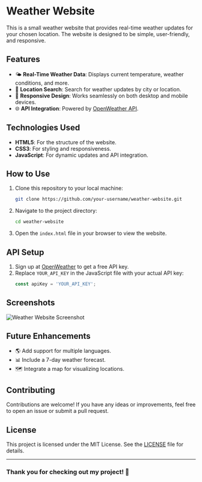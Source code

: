 # Weather Website

This is a small weather website that provides real-time weather updates for your chosen location. The website is designed to be simple, user-friendly, and responsive.

## Features
- 🌤️ **Real-Time Weather Data**: Displays current temperature, weather conditions, and more.
- 📍 **Location Search**: Search for weather updates by city or location.
- 📱 **Responsive Design**: Works seamlessly on both desktop and mobile devices.
- 🌐 **API Integration**: Powered by [OpenWeather API](https://openweathermap.org/api).

## Technologies Used
- **HTML5**: For the structure of the website.
- **CSS3**: For styling and responsiveness.
- **JavaScript**: For dynamic updates and API integration.

## How to Use
1. Clone this repository to your local machine:
   ```bash
   git clone https://github.com/your-username/weather-website.git
   ```
2. Navigate to the project directory:
   ```bash
   cd weather-website
   ```
3. Open the `index.html` file in your browser to view the website.

## API Setup
1. Sign up at [OpenWeather](https://openweathermap.org/) to get a free API key.
2. Replace `YOUR_API_KEY` in the JavaScript file with your actual API key:
   ```javascript
   const apiKey = 'YOUR_API_KEY';
   ```

## Screenshots
![Weather Website Screenshot](screenshot.png)

## Future Enhancements
- 🌎 Add support for multiple languages.
- 📊 Include a 7-day weather forecast.
- 🗺️ Integrate a map for visualizing locations.

## Contributing
Contributions are welcome! If you have any ideas or improvements, feel free to open an issue or submit a pull request.

## License
This project is licensed under the MIT License. See the [LICENSE](LICENSE) file for details.

---

### Thank you for checking out my project! 🌟
